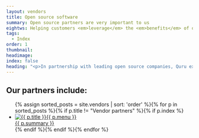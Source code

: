 ```yaml
---
layout: vendors
title: Open source software
summary: Open source partners are very important to us
eightws: Helping customers <em>leverage</em> the <em>benefits</em> of open source
tags:
  - Index
order: 1
thumbnail:
headimage:
index: false
heading: "<p>In partnership with leading open source companies, Quru explores and deploys solutions that make significant performance enhancement and cost saving through innovation. Open source is in our DNA and we strive to remain at the leading edge at all times.</p><p>As a leading open source technology consultancy we start every engagement by building a picture of the role technology plays to help our clients achieve their objectives. We identify barriers to improvements and develop and implement integrated solutions, using our in-house technical experience and the latest open source products from leading vendors. </p><p>The results we achieve are tangible and measurable – lowering costs (both OPEX and Capex), reducing time spent managing day-to-day operations and enabling IT to better support business. </p><p>Our key vendor partner is Red Hat. Quru is one of only 6 UK Red Hat Premier Partners and has a reputation for being the most technically skilled and certified.</p>"
---
```


## Our partners include:

<ul class='vendors'>
{% assign sorted_posts = site.vendors | sort: 'order' %}{% for p in sorted_posts %}{% if p.title != "Vendor partners" %}{% if p.index %}<li><a href='{{ p.url }}' class='logo'><img src='{{ p.logo }}&width=80&format=png' border='0' alt='{{ p.title }}'></a><a href='{{ p.url }}' class='text'>{{ p.menu }}<br/>{{ p.summary }}</a></li>{% endif %}{% endif %}{% endfor %}
</ul>
